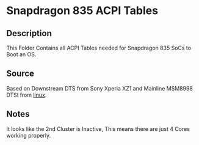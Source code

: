 # Snapdragon 835 ACPI Tables

## Description

This Folder Contains all ACPI Tables needed for Snapdragon 835 SoCs to Boot an OS.

## Source

Based on Downstream DTS from Sony Xperia XZ1 and Mainline MSM8998 DTSI from [linux](https://github.com/torvalds/linux).

## Notes

It looks like the 2nd Cluster is Inactive, This means there are just 4 Cores working properly.

